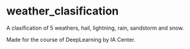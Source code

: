 # weather_clasification
A clasification of 5 weathers, hail, lightning, rain, sandstorm and snow.

Made for the course of DeepLearning by IA Center.